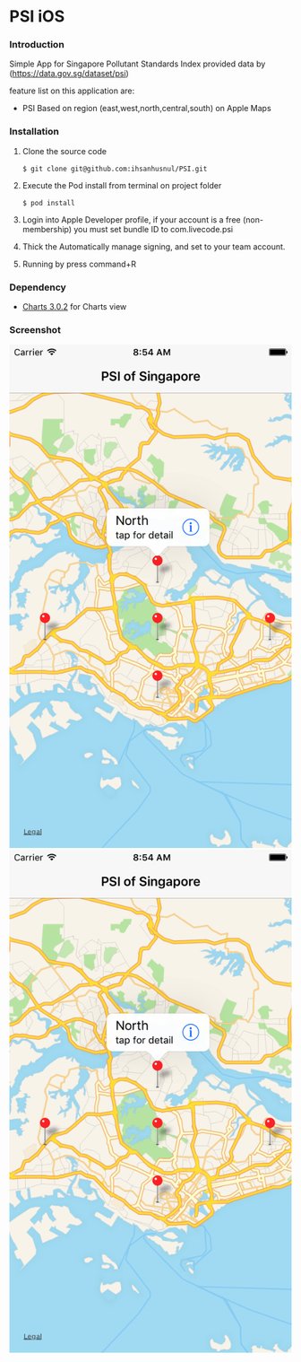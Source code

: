 # PSI iOS

### Introduction
Simple App for Singapore Pollutant Standards Index provided data by 
(https://data.gov.sg/dataset/psi)

feature list on this application are:

 * PSI Based on region (east,west,north,central,south) on Apple Maps
 
### Installation

1. Clone the source code

    ```
    $ git clone git@github.com:ihsanhusnul/PSI.git
    ```
2. Execute the Pod install from terminal on project folder

    ```
    $ pod install
    ```
3. Login into Apple Developer profile, if your account is a free (non-membership) you must set bundle ID to com.livecode.psi
4. Thick the Automatically manage signing, and set to your team account.
5. Running by press command+R


### Dependency

 * [Charts 3.0.2](https://github.com/danielgindi/Charts) for Charts view


### Screenshot
![PSI on Maps](https://github.com/ihsanhusnul/PSI/blob/master/ScreenShot1.png)
![PSI Information On Table and Chart view](https://github.com/ihsanhusnul/PSI/blob/master/ScreenShot1.png)